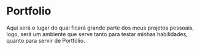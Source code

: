 # Portfolio
 Aqui será o lugar do qual ficará grande parte dos meus projetos pessoais, logo, será um ambiente que serve tanto para testar minhas habilidades, quanto para servir de Portfólio.
